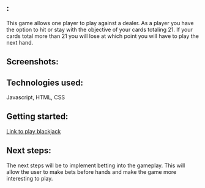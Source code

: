 ## <Blackjack>: 
This game allows one player to play against a dealer. As a player you have the option to hit or stay with the objective of your cards totaling 21. If your cards total more than 21 you will lose at which point you will have to play the next hand. 

## Screenshots:

## Technologies used: 
Javascript, HTML, CSS

## Getting started:
[Link to play blackjack](https://cocoarmando.github.io/Blackjack/)
## Next steps: 
The next steps will be to implement betting into the gameplay. This will allow the user to make bets before hands and make the game more interesting to play. 